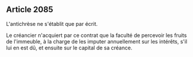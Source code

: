 Article 2085
----
L'antichrèse ne s'établit que par écrit.

Le créancier n'acquiert par ce contrat que la faculté de percevoir les fruits de
l'immeuble, à la charge de les imputer annuellement sur les intérêts, s'il lui
en est dû, et ensuite sur le capital de sa créance.
